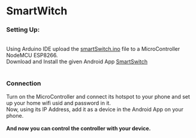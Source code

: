 # SmartWitch
<h3>Setting Up:</h3>
  <br>
  Using Arduino IDE upload the <a href="https://github.com/playatdarkness/SmartWitch/blob/master/smartSwitch.ino">smartSwitch.ino</a> file to a MicroController NodeMCU ESP8266.<br>
  Download and Install the given Android App <a href="https://play.google.com/store/apps/details?id=com.smart.smartswitch">SmartSwitch</a><br>
  <br>

<h3>Connection</h3>
  Turn on the MicroController and connect its hotspot to your phone and set up your home wifi usid and password in it.<br>
  Now, using its IP Address, add it as a device in the Android App on your phone.<br>
  <br>
  <b>And now you can control the controller with your device.</b>
  
